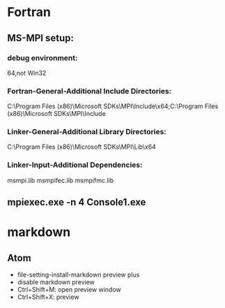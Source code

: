 # Fortran

## MS-MPI setup:

### debug environment: 

64,not Win32

### Fortran-General-Additional Include Directories:

C:\Program Files (x86)\Microsoft SDKs\MPI\Include\x64;C:\Program Files (x86)\Microsoft SDKs\MPI\Include

### Linker-General-Additional Library Directories:

C:\Program Files (x86)\Microsoft SDKs\MPI\Lib\x64

### Linker-Input-Additional Dependencies:

msmpi.lib msmpifec.lib msmpifmc.lib

## mpiexec.exe -n 4 Console1.exe


# markdown
## Atom
- file-setting-install-markdown preview plus
- disable markdown preview
- Ctrl+Shift+M: open preview window
- Ctrl+Shift+X: preview

